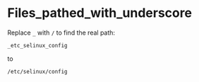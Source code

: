 # Files_pathed_with_underscore

Replace `_` with `/` to find the real path:

`_etc_selinux_config`

to

`/etc/selinux/config`
